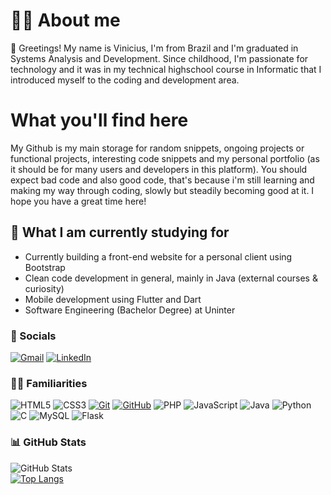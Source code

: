 # 👨‍🎓 About me

🤝 Greetings! 
My name is Vinicius, I'm from Brazil and I'm graduated in Systems Analysis and Development. Since childhood, I'm passionate for technology and it was in my technical highschool course in Informatic that I introduced myself to the coding and development area.

# What you'll find here
My Github is my main storage for random snippets, ongoing projects or functional projects, interesting code snippets and my personal portfolio (as it should be for many users and developers in this platform). You should expect bad code and also good code, that's because i'm still learning and making my way through coding, slowly but steadily becoming good at it. I hope you have a great time here!

## 🧠 What I am currently studying for
- Currently building a front-end website for a personal client using Bootstrap
- Clean code development in general, mainly in Java (external courses & curiosity)
- Mobile development using Flutter and Dart
- Software Engineering (Bachelor Degree) at Uninter

### 👤 Socials

[![Gmail](https://img.shields.io/badge/Gmail-333333?style=for-the-badge&logo=gmail&logoColor=red)](mailto:viniciusfonsecaoliv@gmail.com)
[![LinkedIn](https://img.shields.io/badge/-LinkedIn-000?style=for-the-badge&logo=linkedin&logoColor=30A3DC)](https://www.linkedin.com/in/vinicius-fonseca-123a98188/)

### 👨‍💻 Familiarities

![HTML5](https://img.shields.io/badge/HTML-000?style=for-the-badge&logo=html5&logoColor=30A3DC)
![CSS3](https://img.shields.io/badge/CSS3-000?style=for-the-badge&logo=css3&logoColor=E94D5F)
[![Git](https://img.shields.io/badge/Git-000?style=for-the-badge&logo=git&logoColor=E94D5F)](https://git-scm.com/doc)
[![GitHub](https://img.shields.io/badge/GitHub-000?style=for-the-badge&logo=github&logoColor=30A3DC)](https://docs.github.com/)
![PHP](https://img.shields.io/badge/PHP-777BB4?style=for-the-badge&logo=php&logoColor=white)
![JavaScript](https://img.shields.io/badge/JavaScript-F7DF1E?style=for-the-badge&logo=javascript&logoColor=black)
![Java](https://img.shields.io/badge/java-%23ED8B00.svg?style=for-the-badge&logo=openjdk&logoColor=white)
![Python](https://img.shields.io/badge/python-3670A0?style=for-the-badge&logo=python&logoColor=ffdd54)
![C](https://img.shields.io/badge/C-00599C?style=for-the-badge&logo=c&logoColor=white)
![MySQL](https://img.shields.io/badge/MySQL-00000F?style=for-the-badge&logo=mysql&logoColor=white)
![Flask](https://img.shields.io/badge/Flask-000000?style=for-the-badge&logo=Flask&logoColor=white)


### 📊 GitHub Stats

![GitHub Stats](https://github-readme-stats.vercel.app/api?username=callmevinbr&theme=transparent&bg_color=000&border_color=30A3DC&show_icons=true&icon_color=30A3DC&title_color=E94D5F&text_color=FFF&hide_title=true)
<br />
[![Top Langs](https://github-readme-stats.vercel.app/api/top-langs/?username=callmevinbr)](https://github.com/anuraghazra/github-readme-stats)
